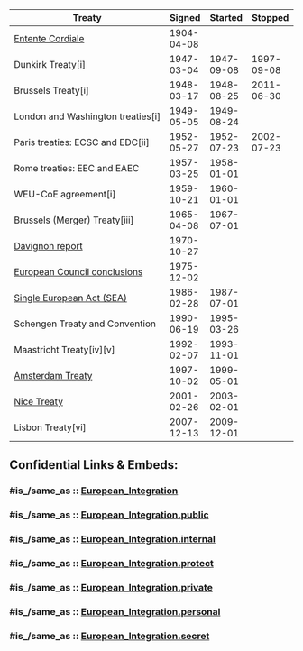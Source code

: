 


| Treaty                                                                                               | Signed     | Started    | Stopped    |
| ---------------------------------------------------------------------------------------------------- | ---------- | ---------- | ---------- |
| [Entente Cordiale](https://en.wikipedia.org/wiki/Entente_Cordiale "Entente Cordiale")                | 1904-04-08 |            |            |
| Dunkirk Treaty[i]                                                                                    | 1947-03-04 | 1947-09-08 | 1997-09-08 |
| Brussels Treaty[i]                                                                                   | 1948-03-17 | 1948-08-25 | 2011-06-30 |
| London and Washington treaties[i]                                                                    | 1949-05-05 | 1949-08-24 |            |
| Paris treaties: ECSC and EDC[ii]                                                                     | 1952-05-27 | 1952-07-23 | 2002-07-23 |
| Rome treaties: EEC and EAEC                                                                          | 1957-03-25 | 1958-01-01 |            |
| WEU-CoE agreement[i]                                                                                 | 1959-10-21 | 1960-01-01 |            |
| Brussels (Merger) Treaty[iii]                                                                        | 1965-04-08 | 1967-07-01 |            |
| [Davignon report](https://en.wikipedia.org/wiki/Davignon_report "Davignon report")                   | 1970-10-27 |            |            |
| [European Council conclusions](https://en.wikipedia.org/wiki/TREVI "TREVI")                          | 1975-12-02 |            |            |
| [Single European Act (SEA)](https://en.wikipedia.org/wiki/Single_European_Act "Single European Act") | 1986-02-28 | 1987-07-01 |            |
| Schengen Treaty and Convention                                                                       | 1990-06-19 | 1995-03-26 |            |
| Maastricht Treaty[iv][v]                                                                             | 1992-02-07 | 1993-11-01 |            |
| [Amsterdam Treaty](https://en.wikipedia.org/wiki/Treaty_of_Amsterdam "Treaty of Amsterdam")          | 1997-10-02 | 1999-05-01 |            |
| [Nice Treaty](https://en.wikipedia.org/wiki/Treaty_of_Nice "Treaty of Nice")                         | 2001-02-26 | 2003-02-01 |            |
| Lisbon Treaty[vi]                                                                                    | 2007-12-13 | 2009-12-01 |            |


## Confidential Links & Embeds: 

### #is_/same_as :: [European_Integration](/_Standards/Earth/Continent/Europe/European_Integration.md) 

### #is_/same_as :: [European_Integration.public](/_public/Earth/Continent/Europe/European_Integration.public.md) 

### #is_/same_as :: [European_Integration.internal](/_internal/Earth/Continent/Europe/European_Integration.internal.md) 

### #is_/same_as :: [European_Integration.protect](/_protect/Earth/Continent/Europe/European_Integration.protect.md) 

### #is_/same_as :: [European_Integration.private](/_private/Earth/Continent/Europe/European_Integration.private.md) 

### #is_/same_as :: [European_Integration.personal](/_personal/Earth/Continent/Europe/European_Integration.personal.md) 

### #is_/same_as :: [European_Integration.secret](/_secret/Earth/Continent/Europe/European_Integration.secret.md)

